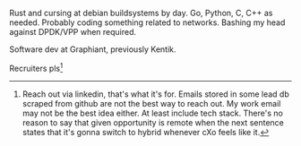 Rust and cursing at debian buildsystems by day. Go, Python, C, C++ as needed. Probably coding something related to networks.
Bashing my head against DPDK/VPP when required.

Software dev at Graphiant, previously Kentik.

Recruiters pls[^note]

[^note]:
    Reach out via linkedin, that's what it's for.
    Emails stored in some lead db scraped from github are not the best way to reach out.
    My work email may not be the best idea either.
    At least include tech stack.
    There's no reason to say that given opportunity is remote when the next sentence states that it's gonna switch to hybrid whenever cXo feels like it.

<!---
tomaszjonak/tomaszjonak is a ✨ special ✨ repository because its `README.md` (this file) appears on your GitHub profile.
You can click the Preview link to take a look at your changes.
--->
